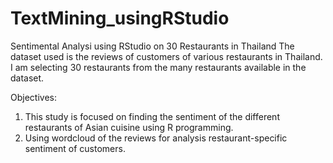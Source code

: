 # TextMining_usingRStudio
Sentimental Analysi using RStudio on 30 Restaurants in Thailand
The dataset used is the reviews of customers of various restaurants in Thailand. I am selecting 30 restaurants from the many restaurants available in the dataset. 

Objectives: 
1) This study is focused on finding the sentiment of the different restaurants of Asian cuisine using R programming.
2) Using wordcloud of the reviews for analysis restaurant-specific sentiment of customers. 
